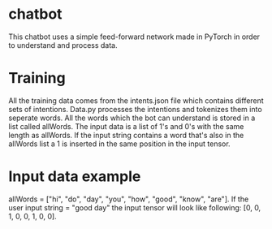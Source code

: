 # chatbot
This chatbot uses a simple feed-forward network made in PyTorch in order to understand and process data. 

# Training
All the training data comes from the intents.json file which contains different sets of intentions. Data.py processes the intentions and tokenizes them into seperate words. All the words which the bot can understand is stored in a list called allWords. The input data is a list of 1's and 0's with the same length as allWords. If the input string contains a word that's also in the allWords list a 1 is inserted in the same position in the input tensor. 

# Input data example
allWords = ["hi", "do", "day", "you", "how", "good", "know", "are"].
If the user input string = "good day" the input tensor will look like following: [0, 0, 1, 0, 0, 1, 0, 0]. 

